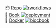 <!-- badges: start -->
📦 [Repo](https://github.com/HelenaLC/SpatialData.book) [![rworkflows](https://img.shields.io/github/actions/workflow/status/HelenaLC/SpatialData.book/rworkflows.yml?label=Package%20check)](https://github.com/HelenaLC/SpatialData.book/actions/workflows/rworkflows.yml)   
📖 [Book](https://HelenaLC.github.io/SpatialData.book/devel) [![deployment](https://img.shields.io/github/actions/workflow/status/HelenaLC/SpatialData.book/pages/pages-build-deployment?label=Book%20deployment)](https://github.com/HelenaLC/SpatialData.book/actions/workflows/pages/pages-build-deployment)  
🐳 [Docker](https://github.com/HelenaLC/SpatialData.book/pkgs/container/SpatialData.book) [![biocbook](https://img.shields.io/github/actions/workflow/status/HelenaLC/SpatialData.book/biocbook.yml?label=Docker%20image)](https://github.com/HelenaLC/SpatialData.book/actions/workflows/biocbook.yml)  
<!-- badges: end -->
